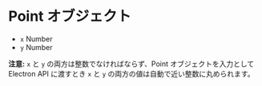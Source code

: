 # Point オブジェクト

* `x` Number
* `y` Number

**注意:** `x` と `y` の両方は整数でなければならず、Point オブジェクトを入力として Electron API に渡すとき `x` と `y` の両方の値は自動で近い整数に丸められます。
